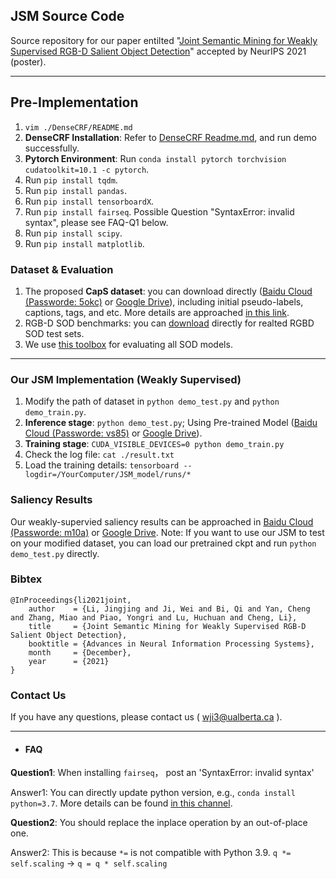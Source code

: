 ## JSM Source Code

Source repository for our paper entilted "[Joint Semantic Mining for Weakly Supervised RGB-D Salient Object Detection](https://proceedings.neurips.cc/paper/2021/file/642e92efb79421734881b53e1e1b18b6-Paper.pdf)" accepted by NeurIPS 2021 (poster).

------



## Pre-Implementation

1. ```vim ./DenseCRF/README.md ```
2. **DenseCRF Installation**: Refer to [DenseCRF Readme.md](https://github.com/jiwei0921/JSM/blob/main/DenseCRF/README.md), and run demo successfully.
3. **Pytorch Environment**: Run ```conda install pytorch torchvision cudatoolkit=10.1 -c pytorch```.
4. Run ```pip install tqdm```.
5. Run ```pip install pandas```.
6. Run ```pip install tensorboardX```.
7. Run ```pip install fairseq```. Possible Question "SyntaxError: invalid syntax", please see FAQ-Q1 below.
8. Run ```pip install scipy```.
9. Run ```pip install matplotlib```.


### Dataset & Evaluation
1. The proposed **CapS dataset**: you can download directly ([Baidu Cloud (Passworde: 5okc)](https://pan.baidu.com/s/1IpqC2HTJzhfWDvqZpC2WTg) or [Google Drive](https://drive.google.com/file/d/1Oy9OGvQD2H7xrV9WH1j3n8xNS2UVT1cY/view?usp=sharing)), including initial pseudo-labels, captions, tags, and etc. More details are approached [in this link](https://proceedings.neurips.cc/paper/2021/file/642e92efb79421734881b53e1e1b18b6-Supplemental.pdf). 
2. RGB-D SOD benchmarks: you can [download](https://github.com/jiwei0921/RGBD-SOD-datasets) directly for realted RGBD SOD test sets. 
3. We use [this toolbox](https://github.com/jiwei0921/Saliency-Evaluation-Toolbox) for evaluating all SOD models.


------


### Our JSM Implementation (Weakly Supervised)

1. Modify the path of dataset in ```python demo_test.py``` and ```python demo_train.py```.
2. **Inference stage**: ```python demo_test.py```; Using Pre-trained Model ([Baidu Cloud (Passworde: vs85)](https://pan.baidu.com/s/1GbHR4V3jzqh1SGaQopIJGw) or [Google Drive](https://drive.google.com/file/d/1osp-8nEx_cAY9mjhaC9OJRTIQSP0irdr/view?usp=sharing)).  
3. **Training stage**: ```CUDA_VISIBLE_DEVICES=0 python demo_train.py```                             
4. Check the log file: ```cat ./result.txt```
5. Load the training details: ```tensorboard --logdir=/YourComputer/JSM_model/runs/*```


### Saliency Results

Our weakly-supervied saliency results can be approached in [Baidu Cloud (Passworde: m10a)](https://pan.baidu.com/s/1oPJjR2apBvnbUkmNokr3CQ) or [Google Drive](https://drive.google.com/file/d/1VwvTZFwRUtoEdymv5RzxywWuBmn4z7Xx/view?usp=sharing).
Note: If you want to use our JSM to test on your modified dataset, you can load our pretrained ckpt and run ```python demo_test.py``` directly.



### Bibtex
```
@InProceedings{li2021joint,
    author    = {Li, Jingjing and Ji, Wei and Bi, Qi and Yan, Cheng and Zhang, Miao and Piao, Yongri and Lu, Huchuan and Cheng, Li},
    title     = {Joint Semantic Mining for Weakly Supervised RGB-D Salient Object Detection},
    booktitle = {Advances in Neural Information Processing Systems},
    month     = {December},
    year      = {2021}
}
```

### Contact Us
If you have any questions, please contact us ( wji3@ualberta.ca ).


---
+ #### FAQ

**Question1**: When installing ```fairseq```， post an 'SyntaxError: invalid syntax' 

Answer1: You can directly update python version, e.g., ```conda install python=3.7```. More details can be found [in this channel](https://github.com/pytorch/fairseq/issues/55).

**Question2**: You should replace the inplace operation by an out-of-place one. 

Answer2: This is because `*=` is not compatible with Python 3.9. `q *= self.scaling` -> `q = q * self.scaling`

